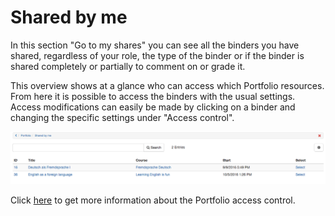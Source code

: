 # Shared by me

In this section "Go to my shares" you can see all the binders you have shared,
regardless of your role, the type of the binder or if the binder is shared
completely or partially to comment on or grade it.

This overview shows at a glance who can access which Portfolio resources. From
here it is possible to access the binders with the usual settings. Access
modifications can easily be made by clicking on a binder and changing the
specific settings under "Access control".

  

![](assets/pf_sharedbyme_EN.png)

Click
[here](Portfolio_task_and_assignment_Collecting_and_editing.md) to
get more information about the Portfolio access control.


